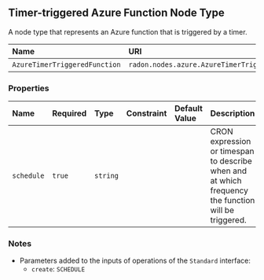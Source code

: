 ## Timer-triggered Azure Function Node Type

A node type that represents an Azure function that is triggered by a timer.

| Name | URI | Version | Derived From |
|:---- |:--- |:------- |:------------ |
| `AzureTimerTriggeredFunction` | `radon.nodes.azure.AzureTimerTriggeredFunction` | 1.0.0 | `radon.nodes.azure.AzureFunction` |

### Properties

| Name | Required | Type | Constraint | Default Value | Description |
|:---- |:-------- |:---- |:---------- |:------------- |:----------- |
| `schedule` | `true` | `string` |   |   | CRON expression or timespan to describe when and at which frequency the function will be triggered. |

### Notes

* Parameters added to the inputs of operations of the `Standard` interface:
    * `create`: `SCHEDULE` 
